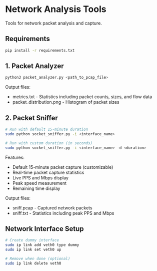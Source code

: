 # Network Analysis Tools

Tools for network packet analysis and capture.

## Requirements

```bash
pip install -r requirements.txt
```

## 1. Packet Analyzer

```bash
python3 packet_analyzer.py <path_to_pcap_file>
```

Output files:
- metrics.txt - Statistics including packet counts, sizes, and flow data
- packet_distribution.png - Histogram of packet sizes

## 2. Packet Sniffer

```bash
# Run with default 15-minute duration
sudo python socket_sniffer.py -i <interface_name>

# Run with custom duration (in seconds)
sudo python socket_sniffer.py -i <interface_name> -d <duration>
```

Features:
- Default 15-minute packet capture (customizable)
- Real-time packet capture statistics
- Live PPS and Mbps display
- Peak speed measurement
- Remaining time display

Output files:
- sniff.pcap - Captured network packets
- sniff.txt - Statistics including peak PPS and Mbps

## Network Interface Setup

```bash
# Create dummy interface
sudo ip link add veth0 type dummy
sudo ip link set veth0 up

# Remove when done (optional)
sudo ip link delete veth0
```
